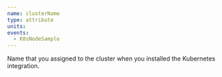 ```yaml
---
name: clusterName
type: attribute
units:
events:
  - K8sNodeSample
---
```


Name that you assigned to the cluster when you installed the Kubernetes integration.